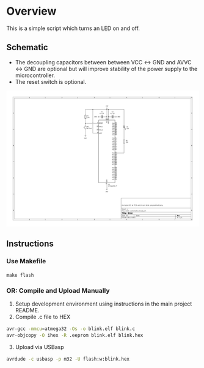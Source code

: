 # Overview

This is a simple script which turns an LED on and off.

## Schematic

- The decoupling capacitors between between VCC ↔ GND and AVVC ↔ GND are optional but will improve stability of the power supply to the microcontroller.
- The reset switch is optional.

![Blink Schematic](schematics/schematic.png "Blink Schematic")

## Instructions

### Use Makefile

`make flash`

### OR: Compile and Upload Manually

1. Setup development environment using instructions in the main project README.
2. Compile .c file to HEX

```bash
avr-gcc -mmcu=atmega32 -Os -o blink.elf blink.c
avr-objcopy -O ihex -R .eeprom blink.elf blink.hex
```

3. Upload via USBasp

```bash
avrdude -c usbasp -p m32 -U flash:w:blink.hex
```
